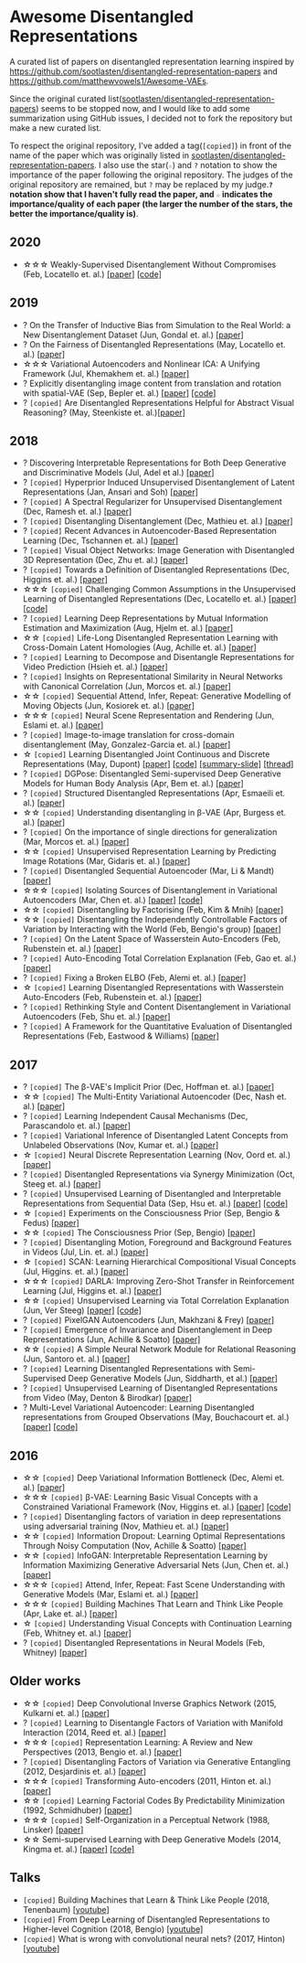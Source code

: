 # Awesome Disentangled Representations

A curated list of papers on disentangled representation learning inspired by https://github.com/sootlasten/disentangled-representation-papers and https://github.com/matthewvowels1/Awesome-VAEs.

Since the original curated list([sootlasten/disentangled-representation-papers](https://github.com/sootlasten/disentangled-representation-papers)) seems to be stopped now, and I would like to add some summarization using GitHub issues, I decided not to fork the repository but make a new curated list.

To respect the original repository, I've added a tag(`[copied]`) in front of the name of the paper which was originally listed in [sootlasten/disentangled-representation-papers](https://github.com/sootlasten/disentangled-representation-papers). I also use the star(`☆`) and `?` notation to show the importance of the paper following the original repository. The judges of the original repository are remained, but `?` may be replaced by my judge.**`?` notation show that I haven't fully read the paper, and `☆` indicates the importance/quality of each paper (the larger the number of the stars, the better the importance/quality is)**.

## 2020

* ☆☆☆ Weakly-Supervised Disentanglement Without Compromises (Feb, Locatello et. al.) [[paper]](https://arxiv.org/abs/2002.02886) [[code]](https://github.com/google-research/disentanglement_lib/blob/master/disentanglement_lib/methods/weak/weak_vae.py)

## 2019

* ? On the Transfer of Inductive Bias from Simulation to the Real World: a New Disentanglement Dataset (Jun, Gondal et. al.) [[paper]](https://arxiv.org/abs/1906.03292)
* ? On the Fairness of Disentangled Representations (May, Locatello et. al.) [[paper]](https://arxiv.org/abs/1905.13662)
* ☆☆☆ Variational Autoencoders and Nonlinear ICA: A Unifying Framework (Jul, Khemakhem et. al.) [[paper]](https://arxiv.org/abs/1907.04809)
* ? Explicitly disentangling image content from translation and rotation with spatial-VAE (Sep, Bepler et. al.) [[paper]](https://arxiv.org/abs/1909.11663) [[code]](https://github.com/tbepler/spatial-VAE)
* ? `[copied]` Are Disentangled Representations Helpful for Abstract Visual Reasoning? (May, Steenkiste et. al.)[[paper]](https://arxiv.org/abs/1905.12506)

## 2018

* ? Discovering Interpretable Representations for Both Deep Generative and Discriminative Models (Jul, Adel et al.) [[paper]](http://proceedings.mlr.press/v80/adel18a.html)
* ? `[copied]` Hyperprior Induced Unsupervised Disentanglement of Latent Representations (Jan, Ansari and Soh) [[paper]](https://arxiv.org/abs/1809.04497)
* ? `[copied]` A Spectral Regularizer for Unsupervised Disentanglement (Dec, Ramesh et. al.) [[paper]](https://arxiv.org/abs/1812.01161v1)
* ? `[copied]` Disentangling Disentanglement  (Dec, Mathieu et. al.) [[paper]](https://arxiv.org/abs/1812.02833v1)
* ? `[copied]` Recent Advances in Autoencoder-Based Representation Learning (Dec, Tschannen et. al.) [[paper]](http://bayesiandeeplearning.org/2018/papers/151.pdf?fbclid=IwAR0AKPuAsCFFsTCJ52o6-BkJebR9UuURnesksd1wf5QfLvuU2LBetc7moKc)
* ? `[copied]` Visual Object Networks: Image Generation with Disentangled 3D Representation (Dec, Zhu et. al.) [[paper]](https://arxiv.org/abs/1812.02725v1)
* ? `[copied]` Towards a Definition of Disentangled Representations (Dec, Higgins et. al.) [[paper]](https://arxiv.org/pdf/1812.02230v1.pdf)
* ☆☆☆ `[copied]` Challenging Common Assumptions in the Unsupervised Learning of Disentangled Representations (Dec, Locatello et. al.) [[paper]](https://arxiv.org/abs/1811.12359v1) [[code]](https://github.com/google-research/disentanglement\_lib)
* ? `[copied]` Learning Deep Representations by Mutual Information Estimation and Maximization (Aug, Hjelm et. al.) [[paper]](https://arxiv.org/abs/1808.06670)
* ☆☆ `[copied]` Life-Long Disentangled Representation Learning with Cross-Domain Latent Homologies (Aug, Achille et. al.) [[paper]](https://arxiv.org/abs/1808.06508)
* ? `[copied]` Learning to Decompose and Disentangle Representations for Video Prediction (Hsieh et. al.) [[paper]](https://arxiv.org/abs/1806.04166)
* ? `[copied]` Insights on Representational Similarity in Neural Networks with Canonical Correlation (Jun, Morcos et. al.) [[paper]](https://arxiv.org/abs/1806.05759)
* ☆☆ `[copied]` Sequential Attend, Infer, Repeat: Generative Modelling of Moving Objects (Jun, Kosiorek et. al.) [[paper]](https://arxiv.org/abs/1806.01794)
* ☆☆☆ `[copied]` Neural Scene Representation and Rendering (Jun, Eslami et. al.) [[paper]](https://deepmind.com/research/publications/neural-scene-representation-and-rendering/)
* ? `[copied]` Image-to-image translation for cross-domain disentanglement (May, Gonzalez-Garcia et. al.) [[paper]](https://arxiv.org/abs/1805.09730)
* ☆ `[copied]` Learning Disentangled Joint Continuous and Discrete Representations (May, Dupont) [[paper]](https://arxiv.org/abs/1804.00104) [[code]](https://github.com/Schlumberger/joint-vae) [[summary-slide]](./summary-slides/dupont2018learning.pdf) [[thread]](https://github.com/koukyo1994/awesome-disentangled-representations/issues/1)
* ? `[copied]` DGPose: Disentangled Semi-supervised Deep Generative Models for Human Body Analysis (Apr, Bem et. al.) [[paper]](https://arxiv.org/abs/1804.06364)
* ? `[copied]` Structured Disentangled Representations (Apr, Esmaeili et. al.) [[paper]](https://arxiv.org/abs/1804.02086)
* ☆☆ `[copied]` Understanding disentangling in β-VAE (Apr, Burgess et. al.) [[paper]](https://arxiv.org/abs/1804.03599)
* ? `[copied]` On the importance of single directions for generalization (Mar, Morcos et. al.) [[paper]](https://arxiv.org/abs/1803.06959)
* ☆☆ `[copied]` Unsupervised Representation Learning by Predicting Image Rotations (Mar, Gidaris et. al.) [[paper]](https://arxiv.org/abs/1803.07728)
* ? `[copied]` Disentangled Sequential Autoencoder (Mar, Li & Mandt) [[paper]](https://arxiv.org/abs/1803.02991)
* ☆☆☆ `[copied]` Isolating Sources of Disentanglement in Variational Autoencoders (Mar, Chen et. al.) [[paper]](https://arxiv.org/abs/1802.04942v2) [[code]](https://github.com/rtqichen/beta-tcvae)
* ☆☆ `[copied]` Disentangling by Factorising (Feb, Kim & Mnih) [[paper]](https://arxiv.org/abs/1802.05983)
* ☆☆ `[copied]` Disentangling the Independently Controllable Factors of Variation by Interacting with the World (Feb, Bengio's group) [[paper]](https://arxiv.org/abs/1802.09484)
* ? `[copied]` On the Latent Space of Wasserstein Auto-Encoders (Feb, Rubenstein et. al.) [[paper]](https://arxiv.org/abs/1802.03761)
* ? `[copied]` Auto-Encoding Total Correlation Explanation (Feb, Gao et. al.) [[paper]](https://arxiv.org/abs/1802.05822v1)
* ? `[copied]` Fixing a Broken ELBO (Feb, Alemi et. al.) [[paper]](https://arxiv.org/abs/1711.00464)
* ☆ `[copied]` Learning Disentangled Representations with Wasserstein Auto-Encoders (Feb, Rubenstein et. al.) [[paper]](https://openreview.net/forum?id=Hy79-UJPM)
* ? `[copied]` Rethinking Style and Content Disentanglement in Variational Autoencoders (Feb, Shu et. al.) [[paper]](https://openreview.net/forum?id=B1rQtwJDG)
* ? `[copied]` A Framework for the Quantitative Evaluation of Disentangled Representations (Feb, Eastwood & Williams) [[paper]](https://openreview.net/forum?id=By-7dz-AZ)

## 2017

* ? `[copied]` The β-VAE's Implicit Prior (Dec, Hoffman et. al.) [[paper]](http://bayesiandeeplearning.org/2017/papers/66.pdf)
* ☆☆ `[copied]` The Multi-Entity Variational Autoencoder (Dec, Nash et. al.) [[paper]](http://charlienash.github.io/assets/docs/mevae2017.pdf)
* ? `[copied]` Learning Independent Causal Mechanisms (Dec, Parascandolo et. al.) [[paper]](https://arxiv.org/abs/1712.00961)
* ? `[copied]` Variational Inference of Disentangled Latent Concepts from Unlabeled Observations (Nov, Kumar et. al.) [[paper]](https://arxiv.org/abs/1711.00848)
* ☆ `[copied]` Neural Discrete Representation Learning (Nov, Oord et. al.) [[paper]](https://arxiv.org/abs/1711.00937v2)
* ? `[copied]` Disentangled Representations via Synergy Minimization (Oct, Steeg et. al.) [[paper]](https://arxiv.org/abs/1710.03839v1)
* ? `[copied]` Unsupervised Learning of Disentangled and Interpretable Representations from Sequential Data (Sep, Hsu et. al.) [[paper]](https://arxiv.org/abs/1709.07902) [[code]](https://github.com/wnhsu/ScalableFHVAE)
* ☆ `[copied]` Experiments on the Consciousness Prior (Sep, Bengio & Fedus) [[paper]](https://ai-on.org/pdf/bengio-consciousness-prior.pdf)
* ☆☆ `[copied]` The Consciousness Prior (Sep, Bengio) [[paper]](https://arxiv.org/abs/1709.08568)
* ? `[copied]` Disentangling Motion, Foreground and Background Features in Videos (Jul, Lin. et. al.) [[paper]](https://imatge-upc.github.io/unsupervised-2017-cvprw/)
* ☆ `[copied]` SCAN: Learning Hierarchical Compositional Visual Concepts (Jul, Higgins. et. al.) [[paper]]( https://arxiv.org/abs/1707.03389)
* ☆☆☆ `[copied]` DARLA: Improving Zero-Shot Transfer in Reinforcement Learning (Jul, Higgins et. al.) [[paper]](https://arxiv.org/abs/1707.08475)
* ☆☆ `[copied]` Unsupervised Learning via Total Correlation Explanation (Jun, Ver Steeg) [[paper]](https://arxiv.org/abs/1706.08984) [[code]](https://github.com/gregversteeg/CorEx)
* ? `[copied]` PixelGAN Autoencoders (Jun, Makhzani & Frey) [[paper]](https://arxiv.org/abs/1706.00531)
* ? `[copied]` Emergence of Invariance and Disentanglement in Deep Representations (Jun, Achille & Soatto) [[paper]](https://arxiv.org/abs/1706.01350)
* ☆☆ `[copied]` A Simple Neural Network Module for Relational Reasoning (Jun, Santoro et. al.) [[paper]](https://arxiv.org/abs/1706.01427)
* ? `[copied]` Learning Disentangled Representations with Semi-Supervised Deep Generative Models  (Jun, Siddharth, et al.)  [[paper]](https://arxiv.org/abs/1706.00400)
* ? `[copied]` Unsupervised Learning of Disentangled Representations from Video (May, Denton & Birodkar) [[paper]](https://arxiv.org/abs/1705.10915)
* ? Multi-Level Variational Autoencoder: Learning Disentangled representations from Grouped Observations (May, Bouchacourt et. al.) [[paper]](https://arxiv.org/abs/1705.08841) [[code]](https://github.com/ananyahjha93/multi-level-vae)

## 2016

* ☆☆ `[copied]` Deep Variational Information Bottleneck (Dec, Alemi et. al.) [[paper]](https://arxiv.org/abs/1612.00410)
* ☆☆☆ `[copied]` β-VAE: Learning Basic Visual Concepts with a Constrained Variational Framework (Nov, Higgins et. al.) [[paper]](https://openreview.net/forum?id=Sy2fzU9gl) [[code]](https://github.com/sootlasten/beta-vae)
* ? `[copied]` Disentangling factors of variation in deep representations using adversarial training (Nov, Mathieu et. al.) [[paper]](https://arxiv.org/abs/1611.03383)
* ☆☆ `[copied]` Information Dropout: Learning Optimal Representations Through Noisy Computation (Nov, Achille & Soatto) [[paper]](https://arxiv.org/abs/1611.01353)
* ☆☆ `[copied]` InfoGAN: Interpretable Representation Learning by Information Maximizing Generative Adversarial Nets (Jun, Chen et. al.) [[paper]](https://arxiv.org/abs/1606.03657)
* ☆☆☆ `[copied]` Attend, Infer, Repeat: Fast Scene Understanding with Generative Models (Mar, Eslami et. al.) [[paper]](https://arxiv.org/abs/1603.08575?context=cs)
* ☆☆☆ `[copied]` Building Machines That Learn and Think Like People (Apr, Lake et. al.) [[paper]](https://arxiv.org/abs/1604.00289)
* ☆ `[copied]` Understanding Visual Concepts with Continuation Learning (Feb, Whitney et. al.) [[paper]](https://arxiv.org/abs/1602.06822)
* ? `[copied]` Disentangled Representations in Neural Models (Feb, Whitney) [[paper]](https://arxiv.org/abs/1602.02383v1)

## Older works

* ☆☆ `[copied]` Deep Convolutional Inverse Graphics Network (2015, Kulkarni et. al.) [[paper]](https://arxiv.org/abs/1503.03167)
* ? `[copied]` Learning to Disentangle Factors of Variation with Manifold Interaction (2014, Reed et. al.) [[paper]](http://proceedings.mlr.press/v32/reed14.pdf)
* ☆☆☆ `[copied]` Representation Learning: A Review and New Perspectives (2013, Bengio et. al.) [[paper]](https://arxiv.org/abs/1206.5538?context=cs)
* ? `[copied]` Disentangling Factors of Variation via Generative Entangling (2012, Desjardinis et. al.) [[paper]](https://arxiv.org/abs/1210.5474)
* ☆☆☆ `[copied]` Transforming Auto-encoders (2011, Hinton et. al.) [[paper]](https://www.cs.toronto.edu/~fritz/absps/transauto6.pdf)
* ☆☆ `[copied]` Learning Factorial Codes By Predictability Minimization (1992, Schmidhuber) [[paper]](https://www.mitpressjournals.org/doi/pdf/10.1162/neco.1992.4.6.863)
* ☆☆☆ `[copied]` Self-Organization in a Perceptual Network (1988, Linsker) [[paper]](https://ieeexplore.ieee.org/stamp/stamp.jsp?tp=&arnumber=36)
* ☆☆ Semi-supervised Learning with Deep Generative Models (2014, Kingma et. al.) [[paper]](https://arxiv.org/abs/1406.5298) [[code]](http://github.com/dpkingma/nips14-ssl)

## Talks

* `[copied]` Building Machines that Learn & Think Like People (2018, Tenenbaum) [[youtube]](https://www.youtube.com/watch?v=RB78vRUO6X8&t=1807s)
* `[copied]` From Deep Learning of Disentangled Representations to Higher-level Cognition (2018, Bengio) [[youtube]](https://www.youtube.com/watch?v=Yr1mOzC93xs)
* `[copied]` What is wrong with convolutional neural nets? (2017, Hinton) [[youtube]](https://www.youtube.com/watch?v=rTawFwUvnLE&t=2152s)
